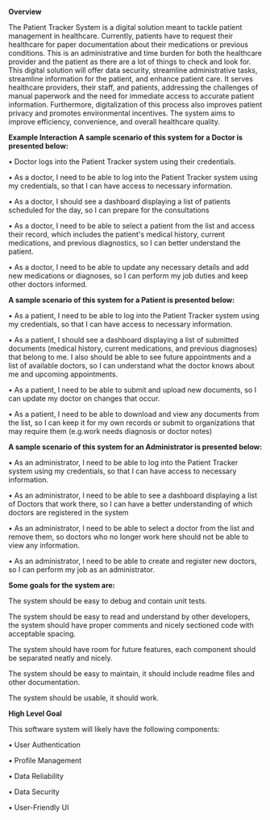 **Overview**

The Patient Tracker System is a digital solution meant to tackle patient management in healthcare. Currently, patients have to request their healthcare for paper documentation about their medications or previous conditions. This is an administrative and time burden for both the healthcare provider and the patient as there are a lot of things to check and look for. This digital solution will offer data security, streamline administrative tasks, streamline information for the patient, and enhance patient care. It serves healthcare providers, their staff, and patients, addressing the challenges of manual paperwork and the need for immediate access to accurate patient information. Furthermore, digitalization of this process also improves patient privacy and promotes environmental incentives. The system aims to improve efficiency, convenience, and overall healthcare quality.	


**Example Interaction**
**A sample scenario of this system for a Doctor is presented below:**

• Doctor logs into the Patient Tracker system using their credentials.

• As a doctor, I need to be able to log into the Patient Tracker system using my credentials, so that I can have access to necessary information.

• As a doctor, I should see a dashboard displaying a list of patients scheduled for the day, so I can prepare for the consultations

• As a doctor, I need to be able to select a patient from the list and access their record, which includes the patient's medical history, current medications, and previous diagnostics, so I can better understand the patient.

• As a doctor, I need to be able to update any necessary details and add new medications or diagnoses, so I can perform my job duties and keep other doctors informed.

**A sample scenario of this system for a Patient is presented below:**

• As a patient, I need to be able to log into the Patient Tracker system using my credentials, so that I can have access to necessary information.

• As a patient, I should see a dashboard displaying a list of submitted documents (medical history, current medications, and previous diagnoses) that belong to me. I also should be able to see future appointments and a list of available doctors, so I can understand what the doctor knows about me and upcoming appointments.

• As a patient, I need to be able to submit and upload new documents, so I can update my doctor on changes that occur.

• As a patient, I need to be able to download and view any documents from the list, so I can keep it for my own records or submit to organizations that may require them (e.g.work needs diagnosis or doctor notes)

**A sample scenario of this system for an Administrator is presented below:**

• As an administrator, I need to be able to log into the Patient Tracker system using my credentials, so that I can have access to necessary information.

• As an administrator, I need to be able to see a dashboard displaying a list of Doctors that work there, so I can have a better understanding of which doctors are registered in the system

• As an administrator, I need to be able to select a doctor from the list and remove them, so doctors who no longer work here should not be able to view any information.

• As an administrator, I need to be able to create and register new doctors, so I can perform my job as an administrator.

**Some goals for the system are:**

The system should be easy to debug and contain unit tests.

The system should be easy to read and understand by other developers, the system should have proper comments and nicely sectioned code with acceptable spacing.

The system should have room for future features, each component should be separated neatly and nicely.

The system should be easy to maintain, it should include readme files and other documentation.

The system should be usable, it should work.


**High Level Goal**

This software system will likely have the following components:

• User Authentication

• Profile Management

• Data Reliability

• Data Security 

• User-Friendly UI

